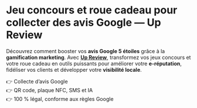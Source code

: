 # Jeu concours et roue cadeau pour collecter des avis Google — Up Review

Découvrez comment booster vos **avis Google 5 étoiles** grâce à la **gamification marketing**.
Avec **[Up Review](https://up-review.co/fr)**, transformez vos jeux concours et votre roue cadeau en outils puissants pour améliorer votre **e-réputation**, fidéliser vos clients et développer votre **visibilité locale**.

👉 Collecte d’avis Google  
👉 QR code, plaque NFC, SMS et IA  
👉 100 % légal, conforme aux règles Google  
